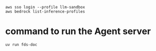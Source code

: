 ```
aws sso login --profile llm-sandbox   
aws bedrock list-inference-profiles 
```

# command to run the Agent server
`uv run fds-doc`

<!-- 

# Dev Run
`uv run fastmcp dev main.py`

# Run
`uv run fds-mcp-server`

# install (might not work)
`uv run fastmcp install main.py`

# install (mostly works)
```
rm -rf dist
uv build
uv tool install dist/*.whl
uv tool update-shell
```

# after installing to add it to claude code
```
claude mcp list
claude mcp remove fds-mcp-server
claude mcp add -s user fds-mcp-server fds-mcp-server
claude mcp add --transport http fds-mcp http://127.0.0.1:8000/fds/mcp/
```

# List installed tools
`uv tool list`

# Uninstall the tool
`uv tool uninstall fds-mcp-server`


# mcp configuration for vs code (.vscode/mcp.json)
```
{
    "servers": {
        // "FDS-mcp-http": {
        //     "type": "sse",            
        //     "url": "http://127.0.0.1:8000/sse",
        //     "headers": {
        //         "Accept":"text/event-stream"
        //     }
        // },
        "FDS-mcp": {
            "type": "stdio",      
            "command": "uvx",
            "args": [
                "fds-mcp-server"
            ]
        },
    }
}
``` -->